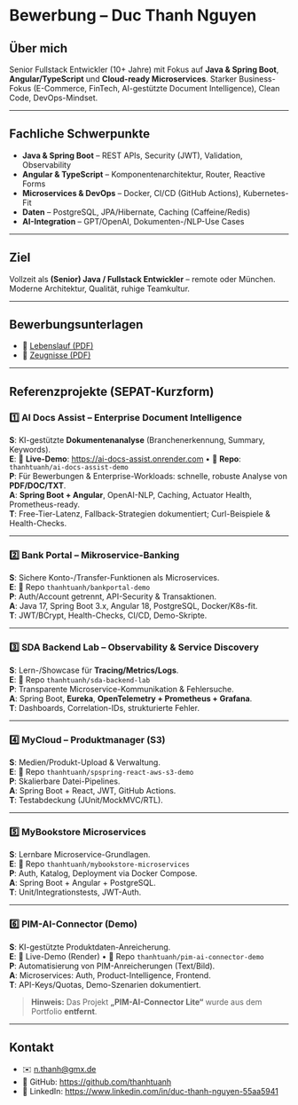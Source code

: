 # Bewerbung – Duc Thanh Nguyen

## Über mich
Senior Fullstack Entwickler (10+ Jahre) mit Fokus auf **Java & Spring Boot**, **Angular/TypeScript** und **Cloud-ready Microservices**. Starker Business-Fokus (E-Commerce, FinTech, AI-gestützte Document Intelligence), Clean Code, DevOps-Mindset.

---

## Fachliche Schwerpunkte
- **Java & Spring Boot** – REST APIs, Security (JWT), Validation, Observability
- **Angular & TypeScript** – Komponentenarchitektur, Router, Reactive Forms
- **Microservices & DevOps** – Docker, CI/CD (GitHub Actions), Kubernetes-Fit
- **Daten** – PostgreSQL, JPA/Hibernate, Caching (Caffeine/Redis)
- **AI-Integration** – GPT/OpenAI, Dokumenten-/NLP-Use Cases

---

## Ziel
Vollzeit als **(Senior) Java / Fullstack Entwickler** – remote oder München. Moderne Architektur, Qualität, ruhige Teamkultur.

---

## Bewerbungsunterlagen
- 📄 [Lebenslauf (PDF)](./Lebenslauf.pdf)
- 📄 [Zeugnisse (PDF)](./Zeugnisse.pdf)

---

## Referenzprojekte (SEPAT-Kurzform)

### 1️⃣ AI Docs Assist – Enterprise Document Intelligence
**S**: KI-gestützte **Dokumentenanalyse** (Branchenerkennung, Summary, Keywords).  
**E**: 🔗 **Live-Demo**: https://ai-docs-assist.onrender.com • 🔗 **Repo**: `thanhtuanh/ai-docs-assist-demo`  
**P**: Für Bewerbungen & Enterprise-Workloads: schnelle, robuste Analyse von **PDF/DOC/TXT**.  
**A**: **Spring Boot + Angular**, OpenAI-NLP, Caching, Actuator Health, Prometheus-ready.  
**T**: Free-Tier-Latenz, Fallback-Strategien dokumentiert; Curl-Beispiele & Health-Checks.

---

### 2️⃣ Bank Portal – Mikroservice-Banking
**S**: Sichere Konto-/Transfer-Funktionen als Microservices.  
**E**: 🔗 Repo `thanhtuanh/bankportal-demo`  
**P**: Auth/Account getrennt, API-Security & Transaktionen.  
**A**: Java 17, Spring Boot 3.x, Angular 18, PostgreSQL, Docker/K8s-fit.  
**T**: JWT/BCrypt, Health-Checks, CI/CD, Demo-Skripte.

---

### 3️⃣ SDA Backend Lab – Observability & Service Discovery
**S**: Lern-/Showcase für **Tracing/Metrics/Logs**.  
**E**: 🔗 Repo `thanhtuanh/sda-backend-lab`  
**P**: Transparente Microservice-Kommunikation & Fehlersuche.  
**A**: Spring Boot, **Eureka**, **OpenTelemetry + Prometheus + Grafana**.  
**T**: Dashboards, Correlation-IDs, strukturierte Fehler.

---

### 4️⃣ MyCloud – Produktmanager (S3)
**S**: Medien/Produkt-Upload & Verwaltung.  
**E**: 🔗 Repo `thanhtuanh/spspring-react-aws-s3-demo`  
**P**: Skalierbare Datei-Pipelines.  
**A**: Spring Boot + React, JWT, GitHub Actions.  
**T**: Testabdeckung (JUnit/MockMVC/RTL).

---

### 5️⃣ MyBookstore Microservices
**S**: Lernbare Microservice-Grundlagen.  
**E**: 🔗 Repo `thanhtuanh/mybookstore-microservices`  
**P**: Auth, Katalog, Deployment via Docker Compose.  
**A**: Spring Boot + Angular + PostgreSQL.  
**T**: Unit/Integrationstests, JWT-Auth.

---

### 6️⃣ PIM-AI-Connector (Demo)
**S**: KI-gestützte Produktdaten-Anreicherung.  
**E**: 🔗 Live-Demo (Render) • 🔗 Repo `thanhtuanh/pim-ai-connector-demo`  
**P**: Automatisierung von PIM-Anreicherungen (Text/Bild).  
**A**: Microservices: Auth, Product-Intelligence, Frontend.  
**T**: API-Keys/Quotas, Demo-Szenarien dokumentiert.

> **Hinweis:** Das Projekt **„PIM-AI-Connector Lite“** wurde aus dem Portfolio **entfernt**.

---

## Kontakt
- ✉️ n.thanh@gmx.de  
- 🔗 GitHub: https://github.com/thanhtuanh  
- 🔗 LinkedIn: https://www.linkedin.com/in/duc-thanh-nguyen-55aa5941
